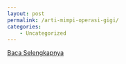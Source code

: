 ```yaml
---
layout: post
permalink: /arti-mimpi-operasi-gigi/
categories:
    - Uncategorized
---
```


[Baca Selengkapnya](/05)